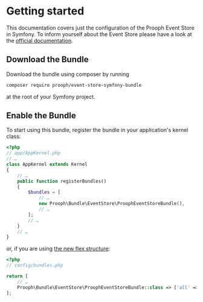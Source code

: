 # Getting started

This documentation covers just the configuration of the Prooph Event Store in Symfony.
To inform yourself about the Event Store please have a look at the
[official documentation](http://docs.getprooph.org/event-store/).

## Download the Bundle

Download the bundle using composer by running
```bash
composer require prooph/event-store-symfony-bundle
```
at the root of your Symfony project.

## Enable the Bundle

To start using this bundle, register the bundle in your application's kernel class:
```php
<?php
// app/AppKernel.php
// …
class AppKernel extends Kernel
{
    // …
    public function registerBundles()
    {
        $bundles = [
            // …
            new Prooph\Bundle\EventStore\ProophEventStoreBundle(),
            // …
        ];
        // …
    }
    // …
}
```

or, if you are using [the new flex structure](https://symfony.com/doc/current/setup/flex.html):
```php
<?php
// config/bundles.php

return [
    // …
    Prooph\Bundle\EventStore\ProophEventStoreBundle::class => ['all' => true],
];
```
